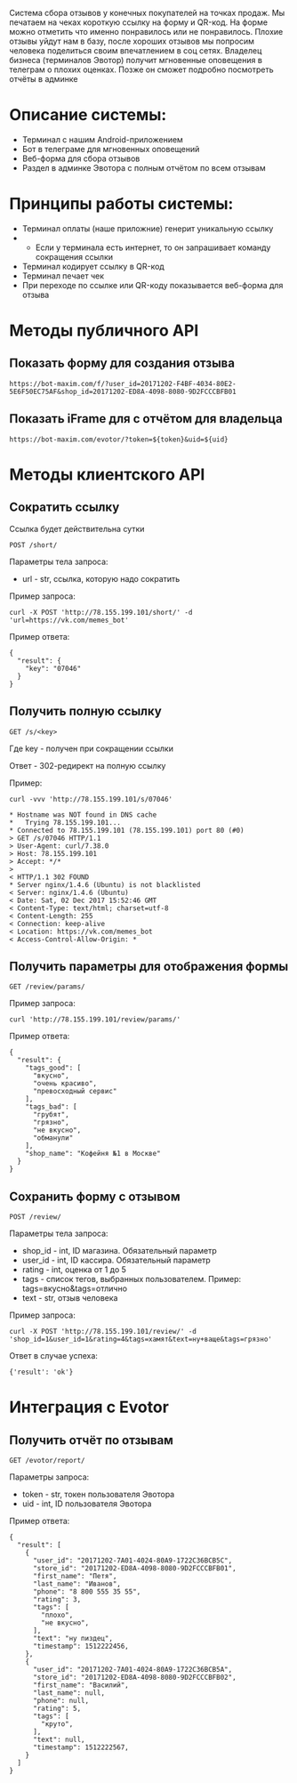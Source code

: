 Система сбора отзывов у конечных покупателей на точках продаж. Мы печатаем на чеках короткую ссылку на форму и QR-код.
На форме можно отметить что именно понравилось или не понравилось. Плохие отзывы уйдут нам в базу, после хороших отзывов
мы попросим человека поделиться своим впечатлением в соц сетях. Владелец бизнеса (терминалов Эвотор) получит мгновенные
оповещения в телеграм о плохих оценках. Позже он сможет подробно посмотреть отчёты в админке

Описание системы:
=================

* Терминал с нашим Android-приложением
* Бот в телеграме для мгновенных оповещений
* Веб-форма для сбора отзывов
* Раздел в админке Эвотора с полным отчётом по всем отзывам

Принципы работы системы:
========================

* Терминал оплаты (наше приложние) генерит уникальную ссылку
* * Если у терминала есть интернет, то он запрашивает команду сокращения ссылки
* Терминал кодирует ссылку в QR-код
* Терминал печает чек
* При переходе по ссылке или QR-коду показывается веб-форма для отзыва

Методы публичного API
=====================

Показать форму для создания отзыва
----------------------------------

```
https://bot-maxim.com/f/?user_id=20171202-F4BF-4034-80E2-5E6F50EC75AF&shop_id=20171202-ED8A-4098-8080-9D2FCCCBFB01
```

Показать iFrame для с отчётом для владельца
-------------------------------------------

```
https://bot-maxim.com/evotor/?token=${token}&uid=${uid}
```

Методы клиентского API
======================

Сократить ссылку
----------------

Ссылка будет действительна сутки

```
POST /short/
```

Параметры тела запроса:
* url - str, ссылка, которую надо сократить

Пример запроса:
```
curl -X POST 'http://78.155.199.101/short/' -d 'url=https://vk.com/memes_bot'
```
Пример ответа:
```
{
  "result": {
    "key": "07046"
  }
}
```

Получить полную ссылку
----------------------

```
GET /s/<key>
```

Где key - получен при сокращении ссылки

Ответ - 302-редирект на полную ссылку

Пример:
```
curl -vvv 'http://78.155.199.101/s/07046'

* Hostname was NOT found in DNS cache
*   Trying 78.155.199.101...
* Connected to 78.155.199.101 (78.155.199.101) port 80 (#0)
> GET /s/07046 HTTP/1.1
> User-Agent: curl/7.38.0
> Host: 78.155.199.101
> Accept: */*
>
< HTTP/1.1 302 FOUND
* Server nginx/1.4.6 (Ubuntu) is not blacklisted
< Server: nginx/1.4.6 (Ubuntu)
< Date: Sat, 02 Dec 2017 15:52:46 GMT
< Content-Type: text/html; charset=utf-8
< Content-Length: 255
< Connection: keep-alive
< Location: https://vk.com/memes_bot
< Access-Control-Allow-Origin: *
```

Получить параметры для отображения формы
----------------------------------------

```
GET /review/params/
```

Пример запроса:
```
curl 'http://78.155.199.101/review/params/'
```

Пример ответа:
```
{
  "result": {
    "tags_good": [
      "вкусно",
      "очень красиво",
      "превосходный сервис"
    ],
    "tags_bad": [
      "грубят",
      "грязно",
      "не вкусно",
      "обманули"
    ],
    "shop_name": "Кофейня №1 в Москве"
  }
}
```

Сохранить форму с отзывом
-------------------------

```
POST /review/
```

Параметры тела запроса:

* shop_id - int, ID магазина. Обязательный параметр
* user_id - int, ID кассира. Обязательный параметр
* rating - int, оценка от 1 до 5
* tags - список тегов, выбранных пользователем. Пример: tags=вкусно&tags=отлично
* text - str, отзыв человека

Пример запроса:
```
curl -X POST 'http://78.155.199.101/review/' -d 'shop_id=1&user_id=1&rating=4&tags=хамят&text=ну+ваще&tags=грязно'
```

Ответ в случае успеха:
```
{'result': 'ok'}
```

Интеграция с Evotor
===================

Получить отчёт по отзывам
-------------------------

```
GET /evotor/report/
```

Параметры запроса:

* token - str, токен пользователя Эвотора
* uid - int, ID пользователя Эвотора

Пример ответа:
```
{
  "result": [
    {
      "user_id": "20171202-7A01-4024-80A9-1722C36BCB5C",
      "store_id": "20171202-ED8A-4098-8080-9D2FCCCBFB01",
      "first_name": "Петя",
      "last_name": "Иванов",
      "phone": "8 800 555 35 55",
      "rating": 3,
      "tags": [
        "плохо",
        "не вкусно",
      ],
      "text": "ну пиздец",
      "timestamp": 1512222456,
    },
    {
      "user_id": "20171202-7A01-4024-80A9-1722C36BCB5A",
      "store_id": "20171202-ED8A-4098-8080-9D2FCCCBFB02",
      "first_name": "Василий",
      "last_name": null,
      "phone": null,
      "rating": 5,
      "tags": [
        "круто",
      ],
      "text": null,
      "timestamp": 1512222567,
    }
  ]
}
```
